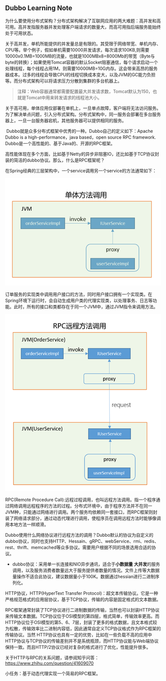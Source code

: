 ## Dubbo Learning Note

​	为什么要使用分布式架构？分布式架构解决了互联网应用的两大难题：高并发和高可用。高并发指服务器并发处理客户端请求的数量大，而高可用指后端服务能始终处于可用状态。

​	关于高并发，单机所能提供的并发量总是有限的。其受限于网络带宽、单机内存、CPU等。举个例子，假如单机需要10000并发请求，每次请求100KB,则需要10000x0.1MB=1000MB的流量，也就是1000MBx8=8000Mb的带宽（Byte与byte的转换）；如果使用Tomcat容器的默认Socket阻塞通信，每个请求启动一个处理线程，每个线程占用1M，则需要10000MB=10G内存。这会带来高昂的服务器成本。过多的线程会导致CPU的线程切换成本变大，以及JVM的GC能力负担等。而分布式架构可以将请求压力分散到集群的多台机器上。



> 注释：Web容器通常都需要配置最大并发请求数，Tomcat默认为150，也就是Tomcat中用来转发请求的线程池大小。



​	关于高可用，单体应用仅部署在单机上，一旦单点故障，客户端将无法访问服务。为了解决单点问题，引入分布式架构。分布式架构中，同一服务会部署在多台服务器上，一旦一台服务器宕机，其他服务器可以提供相同的服务。



​	Dubbo就是众多分布式框架中优秀的一种。Dubbo自己的定义如下：Apache Dubbo is a high-performance，java based，open source RPC framework. Dubbo是一个高性能的、基于Java的、开源的RPC框架。



​	高性能体现在多个方面，比如基于Netty的异步非阻塞IO，还比如基于TCP协议封装的简洁的dubbo协议。那么，什么是RPC框架呢？



​	在Spring经典的三层架构中，一个service调用另一个service的方法通常如下：

![spring单体方法调用](image\spring单体方法调用.png)



订单服务的实现类中调用用户接口的方法，同时用户接口拥有一个实现类。在Spring环境下运行时，会自动生成用户类的代理实现类，以处理事务、日志等功能。此时，所有的接口和类都存在于同一个JVM中，通过JVM指令来调用方法。

![rpc远程方法调用](image/rpc远程方法调用.png)



RPC(Remote Procedure Call):远程过程调用，也叫远程方法调用。指一个程序通过网络调用远程程序的方法的过程。分布式环境中，由于程序方法并不在同一JVM种，只能通过网络进行调用。两个服务均依赖同一套接口，而RPC框架则封装了网络请求部分，通过动态代理进行调用，使程序员在调用远程方法时能够像调用本地方法一样顺滑。



Dubbo使用什么网络协议进行远程方法的调用？Dubbo默认的协议为自定义的dubbo协议，同时也支持HTTP、Hessain、gRPC、webService、rmi、redis、rest、thrift、memcached等众多协议。需要用户根据不同的场景选用合适的协议。

- dubbo协议：采用单一长连接和NIO异步通讯，适合于**小数据量** **大并发**的服务调用，以及服务消费者数量远大于服务提供者数量的情况。文件上传等大数据量操作不适合此协议，建议数据量小于100K。数据通过hessian进行二进制序列化。

HTTP协议，HTTP(HyperText Transfer Protocol)：超文本传输协议。它是一种严格规范格式的应用层协议，基于TCP协议，传输的内容是固定格式的文本数据。



RPC框架通常封装了TCP协议进行二进制数据的传输，当然也可以封装HTTP协议来传输文本数据。TCP协议位于OSI模型的第四层，格式简单，传输效率更高。而HTTP协议位于OSI模型的第5、6、7层，封装了更多的格式数据，且文本格式较为松散，传输效率比二进制内容低，因此通常自定义TCP协议格式作为RPC框架的传输协议。当然 HTTP协议也具有一定的优势，比如在一些负载不高的应用中HTTP协议与TCP协议的传输差别并不是系统瓶颈，而HTTP协议能与Web端协议保持一致。而且HTTP/2协议已经对复杂的格式进行了优化，性能提升很多。



关于HTTP与RPC的关系问题，请参阅知乎问答：https://www.zhihu.com/question/41609070



小任务：基于动态代理实现一个简易的RPC框架。